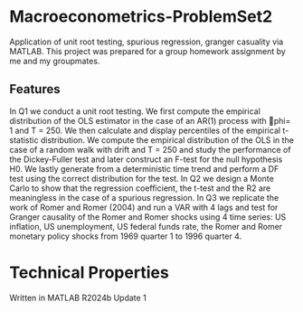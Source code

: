 # Macroeconometrics-ProblemSet2
Application of unit root testing, spurious regression, granger casuality via MATLAB. This project was prepared for a group homework assignment by me and my groupmates. 

## Features
In Q1 we conduct a unit root testing. We first compute the empirical distribution of the OLS estimator in the case of an AR(1) process with phi= 1 and T = 250. We then calculate and display percentiles of the empirical t-statistic distribution. We compute the empirical distribution of the OLS in the case of a random walk with drift and T = 250 and study the performance of the Dickey-Fuller test and later construct an F-test for the null hypothesis H0. We lastly generate from a deterministic time trend and perform a DF test using the correct distribution for the test.
In Q2 we design a Monte Carlo to show that the regression coefficient, the t-test and the R2 are meaningless in the case of a spurious regression.
In Q3 we replicate the work of Romer and Romer (2004) and run a VAR with 4 lags and test for Granger causality of the Romer and Romer shocks using 4 time series: US inflation, US unemployment, US federal funds rate, the Romer and Romer monetary policy shocks from 1969 quarter 1 to 1996 quarter 4.

# Technical Properties
Written in MATLAB R2024b Update 1
